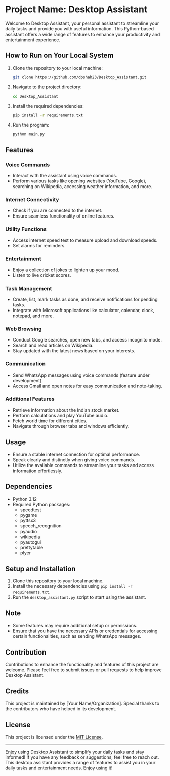 # Project Name: Desktop Assistant

Welcome to Desktop Assistant, your personal assistant to streamline your daily tasks and provide you with useful information. This Python-based assistant offers a wide range of features to enhance your productivity and entertainment experience.

## How to Run on Your Local System

1. Clone the repository to your local machine:
    ```bash
    git clone https://github.com/dpshah23/Desktop_Assistant.git
    ```
2. Navigate to the project directory:
    ```bash
    cd Desktop_Assistant
    ```
3. Install the required dependencies:
    ```bash
    pip install -r requirements.txt
    ```
4. Run the program:
    ```bash
    python main.py
    ```


## Features

### Voice Commands
- Interact with the assistant using voice commands.
- Perform various tasks like opening websites (YouTube, Google), searching on Wikipedia, accessing weather information, and more.

### Internet Connectivity
- Check if you are connected to the internet.
- Ensure seamless functionality of online features.

### Utility Functions
- Access internet speed test to measure upload and download speeds.
- Set alarms for reminders.

### Entertainment
- Enjoy a collection of jokes to lighten up your mood.
- Listen to live cricket scores.

### Task Management
- Create, list, mark tasks as done, and receive notifications for pending tasks.
- Integrate with Microsoft applications like calculator, calendar, clock, notepad, and more.

### Web Browsing
- Conduct Google searches, open new tabs, and access incognito mode.
- Search and read articles on Wikipedia.
- Stay updated with the latest news based on your interests.

### Communication
- Send WhatsApp messages using voice commands (feature under development).
- Access Gmail and open notes for easy communication and note-taking.

### Additional Features
- Retrieve information about the Indian stock market.
- Perform calculations and play YouTube audio.
- Fetch world time for different cities.
- Navigate through browser tabs and windows efficiently.

## Usage
- Ensure a stable internet connection for optimal performance.
- Speak clearly and distinctly when giving voice commands.
- Utilize the available commands to streamline your tasks and access information effortlessly.

## Dependencies
- Python 3.12
- Required Python packages:
  - speedtest
  - pygame
  - pyttsx3
  - speech_recognition
  - pyaudio
  - wikipedia
  - pyautogui
  - prettytable
  - plyer

## Setup and Installation
1. Clone this repository to your local machine.
2. Install the necessary dependencies using `pip install -r requirements.txt`.
3. Run the `desktop_assistant.py` script to start using the assistant.

## Note
- Some features may require additional setup or permissions.
- Ensure that you have the necessary APIs or credentials for accessing certain functionalities, such as sending WhatsApp messages.

## Contribution
Contributions to enhance the functionality and features of this project are welcome. Please feel free to submit issues or pull requests to help improve Desktop Assistant.

## Credits
This project is maintained by [Your Name/Organization]. Special thanks to the contributors who have helped in its development.

## License
This project is licensed under the [MIT License](LICENSE).

---

Enjoy using Desktop Assistant to simplify your daily tasks and stay informed! If you have any feedback or suggestions, feel free to reach out.
This desktop assistant provides a range of features to assist you in your daily tasks and entertainment needs. Enjoy using it!
